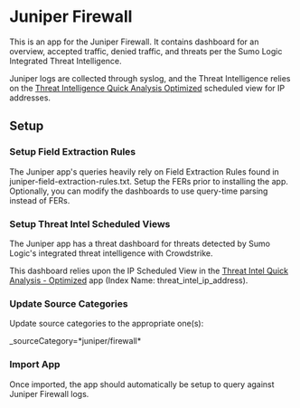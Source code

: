 # Juniper Firewall

This is an app for the Juniper Firewall. It contains dashboard for an overview, accepted traffic, denied traffic, and threats per the Sumo Logic Integrated Threat Intelligence. 

Juniper logs are collected through syslog, and the Threat Intelligence relies on the [Threat Intelligence Quick Analysis Optimized](https://github.com/SumoLogic/sumologic-content/tree/master/Sumo-Logic-Tools/Threat_Intelligence_Optimized) scheduled view for IP addresses. 


## Setup

### Setup Field Extraction Rules

The Juniper app's queries heavily rely on Field Extraction Rules found in juniper-field-extraction-rules.txt. Setup the FERs prior to installing the app. Optionally, you can modify the dashboards to use query-time parsing instead of FERs.

### Setup Threat Intel Scheduled Views

The Juniper app has a threat dashboard for threats detected by Sumo Logic's integrated threat intelligence with Crowdstrike.

This dashboard relies upon the IP Scheduled View in the [Threat Intel Quick Analysis - Optimized](https://github.com/SumoLogic/sumologic-content/blob/master/Sumo-Logic-Tools/Threat_Intelligence_Optimized/scheduled_views.txt) app (Index Name: threat_intel_ip_address).

### Update Source Categories

Update source categories to the appropriate one(s):

_sourceCategory=\*juniper/firewall\*

### Import App

Once imported, the app should automatically be setup to query against Juniper Firewall logs. 